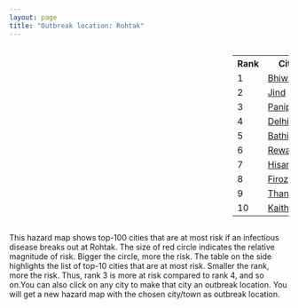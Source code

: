 ```yaml
---
layout: page
title: "Outbreak location: Rohtak"
---
```

<div style="width: 100%; overflow: auto;">
<div style="width: 75%; float: left;">
<div id="mapid">
<script src="https://buda-magenta.github.io/hazard_map/load_map.js"></script>

<script>
var marker_outbreak = L.marker([28.901090, 76.580194],{"autoPan": true}).addTo(map); marker_outbreak.bindTooltip("Rohtak").openTooltip();

var circle_1 = L.circle([28.793170, 76.139128], {"pane": "markerPane", "color": "red", "fill": true, "fillOpacity": 0.2, "fillRule": "evenodd", "lineCap": "round", "lineJoin": "round", "opacity": 1.0, "radius": 100042, "stroke": true, "weight": 3}).addTo(map);
circle_1.bindTooltip("Bhiwani<br>rank: 1<br>hazard index: 0.100042")
circle_1.bindPopup('<a href="https://buda-magenta.github.io/hazard_map/Bhiwani">Bhiwani</a>')

var circle_2 = L.circle([29.301826, 76.338471], {"pane": "markerPane", "color": "red", "fill": true, "fillOpacity": 0.2, "fillRule": "evenodd", "lineCap": "round", "lineJoin": "round", "opacity": 1.0, "radius": 99660, "stroke": true, "weight": 3}).addTo(map);
circle_2.bindTooltip("Jind<br>rank: 2<br>hazard index: 0.099660")
circle_2.bindPopup('<a href="https://buda-magenta.github.io/hazard_map/Jind">Jind</a>')

var circle_3 = L.circle([29.391275, 76.977168], {"pane": "markerPane", "color": "red", "fill": true, "fillOpacity": 0.2, "fillRule": "evenodd", "lineCap": "round", "lineJoin": "round", "opacity": 1.0, "radius": 45364, "stroke": true, "weight": 3}).addTo(map);
circle_3.bindTooltip("Panipat<br>rank: 3<br>hazard index: 0.045365")
circle_3.bindPopup('<a href="https://buda-magenta.github.io/hazard_map/Panipat">Panipat</a>')

var circle_4 = L.circle([28.651718, 77.221939], {"pane": "markerPane", "color": "red", "fill": true, "fillOpacity": 0.2, "fillRule": "evenodd", "lineCap": "round", "lineJoin": "round", "opacity": 1.0, "radius": 41460, "stroke": true, "weight": 3}).addTo(map);
circle_4.bindTooltip("Delhi<br>rank: 4<br>hazard index: 0.041461")
circle_4.bindPopup('<a href="https://buda-magenta.github.io/hazard_map/Delhi">Delhi</a>')

var circle_5 = L.circle([30.179115, 75.047102], {"pane": "markerPane", "color": "red", "fill": true, "fillOpacity": 0.2, "fillRule": "evenodd", "lineCap": "round", "lineJoin": "round", "opacity": 1.0, "radius": 18482, "stroke": true, "weight": 3}).addTo(map);
circle_5.bindTooltip("Bathinda<br>rank: 5<br>hazard index: 0.018483")
circle_5.bindPopup('<a href="https://buda-magenta.github.io/hazard_map/Bathinda">Bathinda</a>')

var circle_6 = L.circle([28.195647, 76.616518], {"pane": "markerPane", "color": "red", "fill": true, "fillOpacity": 0.2, "fillRule": "evenodd", "lineCap": "round", "lineJoin": "round", "opacity": 1.0, "radius": 13122, "stroke": true, "weight": 3}).addTo(map);
circle_6.bindTooltip("Rewari<br>rank: 6<br>hazard index: 0.013122")
circle_6.bindPopup('<a href="https://buda-magenta.github.io/hazard_map/Rewari">Rewari</a>')

var circle_7 = L.circle([29.168807, 75.746110], {"pane": "markerPane", "color": "red", "fill": true, "fillOpacity": 0.2, "fillRule": "evenodd", "lineCap": "round", "lineJoin": "round", "opacity": 1.0, "radius": 6028, "stroke": true, "weight": 3}).addTo(map);
circle_7.bindTooltip("Hisar<br>rank: 7<br>hazard index: 0.006028")
circle_7.bindPopup('<a href="https://buda-magenta.github.io/hazard_map/Hisar">Hisar</a>')

var circle_8 = L.circle([30.885100, 74.660141], {"pane": "markerPane", "color": "red", "fill": true, "fillOpacity": 0.2, "fillRule": "evenodd", "lineCap": "round", "lineJoin": "round", "opacity": 1.0, "radius": 3961, "stroke": true, "weight": 3}).addTo(map);
circle_8.bindTooltip("Firozpur<br>rank: 8<br>hazard index: 0.003961")
circle_8.bindPopup('<a href="https://buda-magenta.github.io/hazard_map/Firozpur">Firozpur</a>')

var circle_9 = L.circle([29.993040, 76.829223], {"pane": "markerPane", "color": "red", "fill": true, "fillOpacity": 0.2, "fillRule": "evenodd", "lineCap": "round", "lineJoin": "round", "opacity": 1.0, "radius": 3617, "stroke": true, "weight": 3}).addTo(map);
circle_9.bindTooltip("Thanesar<br>rank: 9<br>hazard index: 0.003617")
circle_9.bindPopup('<a href="https://buda-magenta.github.io/hazard_map/Thanesar">Thanesar</a>')

var circle_10 = L.circle([29.822821, 76.378310], {"pane": "markerPane", "color": "red", "fill": true, "fillOpacity": 0.2, "fillRule": "evenodd", "lineCap": "round", "lineJoin": "round", "opacity": 1.0, "radius": 3396, "stroke": true, "weight": 3}).addTo(map);
circle_10.bindTooltip("Kaithal<br>rank: 10<br>hazard index: 0.003397")
circle_10.bindPopup('<a href="https://buda-magenta.github.io/hazard_map/Kaithal">Kaithal</a>')

var circle_11 = L.circle([29.583333, 75.083333], {"pane": "markerPane", "color": "red", "fill": true, "fillOpacity": 0.2, "fillRule": "evenodd", "lineCap": "round", "lineJoin": "round", "opacity": 1.0, "radius": 3241, "stroke": true, "weight": 3}).addTo(map);
circle_11.bindTooltip("Sirsa<br>rank: 11<br>hazard index: 0.003241")
circle_11.bindPopup('<a href="https://buda-magenta.github.io/hazard_map/Sirsa">Sirsa</a>')

var circle_12 = L.circle([28.402979, 77.310384], {"pane": "markerPane", "color": "red", "fill": true, "fillOpacity": 0.2, "fillRule": "evenodd", "lineCap": "round", "lineJoin": "round", "opacity": 1.0, "radius": 2651, "stroke": true, "weight": 3}).addTo(map);
circle_12.bindTooltip("Faridabad<br>rank: 12<br>hazard index: 0.002651")
circle_12.bindPopup('<a href="https://buda-magenta.github.io/hazard_map/Faridabad">Faridabad</a>')

var circle_13 = L.circle([29.000653, 77.768229], {"pane": "markerPane", "color": "red", "fill": true, "fillOpacity": 0.2, "fillRule": "evenodd", "lineCap": "round", "lineJoin": "round", "opacity": 1.0, "radius": 2447, "stroke": true, "weight": 3}).addTo(map);
circle_13.bindTooltip("Meerut<br>rank: 13<br>hazard index: 0.002448")
circle_13.bindPopup('<a href="https://buda-magenta.github.io/hazard_map/Meerut">Meerut</a>')

var circle_14 = L.circle([30.145054, 74.195660], {"pane": "markerPane", "color": "red", "fill": true, "fillOpacity": 0.2, "fillRule": "evenodd", "lineCap": "round", "lineJoin": "round", "opacity": 1.0, "radius": 2365, "stroke": true, "weight": 3}).addTo(map);
circle_14.bindTooltip("Abohar<br>rank: 14<br>hazard index: 0.002366")
circle_14.bindPopup('<a href="https://buda-magenta.github.io/hazard_map/Abohar">Abohar</a>')

var circle_15 = L.circle([28.428262, 77.002700], {"pane": "markerPane", "color": "red", "fill": true, "fillOpacity": 0.2, "fillRule": "evenodd", "lineCap": "round", "lineJoin": "round", "opacity": 1.0, "radius": 2087, "stroke": true, "weight": 3}).addTo(map);
circle_15.bindTooltip("Gurgaon<br>rank: 15<br>hazard index: 0.002087")
circle_15.bindPopup('<a href="https://buda-magenta.github.io/hazard_map/Gurgaon">Gurgaon</a>')

var circle_16 = L.circle([30.733442, 76.779714], {"pane": "markerPane", "color": "red", "fill": true, "fillOpacity": 0.2, "fillRule": "evenodd", "lineCap": "round", "lineJoin": "round", "opacity": 1.0, "radius": 1989, "stroke": true, "weight": 3}).addTo(map);
circle_16.bindTooltip("Chandigarh<br>rank: 16<br>hazard index: 0.001990")
circle_16.bindPopup('<a href="https://buda-magenta.github.io/hazard_map/Chandigarh">Chandigarh</a>')

var circle_17 = L.circle([29.988077, 77.508130], {"pane": "markerPane", "color": "red", "fill": true, "fillOpacity": 0.2, "fillRule": "evenodd", "lineCap": "round", "lineJoin": "round", "opacity": 1.0, "radius": 1710, "stroke": true, "weight": 3}).addTo(map);
circle_17.bindTooltip("Saharanpur<br>rank: 17<br>hazard index: 0.001711")
circle_17.bindPopup('<a href="https://buda-magenta.github.io/hazard_map/Saharanpur">Saharanpur</a>')

var circle_18 = L.circle([27.876990, 78.137290], {"pane": "markerPane", "color": "red", "fill": true, "fillOpacity": 0.2, "fillRule": "evenodd", "lineCap": "round", "lineJoin": "round", "opacity": 1.0, "radius": 1656, "stroke": true, "weight": 3}).addTo(map);
circle_18.bindTooltip("Aligarh<br>rank: 18<br>hazard index: 0.001656")
circle_18.bindPopup('<a href="https://buda-magenta.github.io/hazard_map/Aligarh">Aligarh</a>')

var circle_19 = L.circle([28.015929, 73.317137], {"pane": "markerPane", "color": "red", "fill": true, "fillOpacity": 0.2, "fillRule": "evenodd", "lineCap": "round", "lineJoin": "round", "opacity": 1.0, "radius": 1515, "stroke": true, "weight": 3}).addTo(map);
circle_19.bindTooltip("Bikaner<br>rank: 19<br>hazard index: 0.001515")
circle_19.bindPopup('<a href="https://buda-magenta.github.io/hazard_map/Bikaner">Bikaner</a>')

var circle_20 = L.circle([30.909016, 75.851601], {"pane": "markerPane", "color": "red", "fill": true, "fillOpacity": 0.2, "fillRule": "evenodd", "lineCap": "round", "lineJoin": "round", "opacity": 1.0, "radius": 1476, "stroke": true, "weight": 3}).addTo(map);
circle_20.bindTooltip("Ludhiana<br>rank: 20<br>hazard index: 0.001476")
circle_20.bindPopup('<a href="https://buda-magenta.github.io/hazard_map/Ludhiana">Ludhiana</a>')

var circle_21 = L.circle([29.367200, 74.298364], {"pane": "markerPane", "color": "red", "fill": true, "fillOpacity": 0.2, "fillRule": "evenodd", "lineCap": "round", "lineJoin": "round", "opacity": 1.0, "radius": 1315, "stroke": true, "weight": 3}).addTo(map);
circle_21.bindTooltip("Hanumangarh<br>rank: 21<br>hazard index: 0.001316")
circle_21.bindPopup('<a href="https://buda-magenta.github.io/hazard_map/Hanumangarh">Hanumangarh</a>')

var circle_22 = L.circle([26.915458, 75.818982], {"pane": "markerPane", "color": "red", "fill": true, "fillOpacity": 0.2, "fillRule": "evenodd", "lineCap": "round", "lineJoin": "round", "opacity": 1.0, "radius": 1264, "stroke": true, "weight": 3}).addTo(map);
circle_22.bindTooltip("Jaipur<br>rank: 22<br>hazard index: 0.001264")
circle_22.bindPopup('<a href="https://buda-magenta.github.io/hazard_map/Jaipur">Jaipur</a>')

var circle_23 = L.circle([28.570784, 77.327107], {"pane": "markerPane", "color": "red", "fill": true, "fillOpacity": 0.2, "fillRule": "evenodd", "lineCap": "round", "lineJoin": "round", "opacity": 1.0, "radius": 1201, "stroke": true, "weight": 3}).addTo(map);
circle_23.bindTooltip("Noida<br>rank: 23<br>hazard index: 0.001201")
circle_23.bindPopup('<a href="https://buda-magenta.github.io/hazard_map/Noida">Noida</a>')

var circle_24 = L.circle([30.283140, 74.522997], {"pane": "markerPane", "color": "red", "fill": true, "fillOpacity": 0.2, "fillRule": "evenodd", "lineCap": "round", "lineJoin": "round", "opacity": 1.0, "radius": 1129, "stroke": true, "weight": 3}).addTo(map);
circle_24.bindTooltip("Muktsar<br>rank: 24<br>hazard index: 0.001130")
circle_24.bindPopup('<a href="https://buda-magenta.github.io/hazard_map/Muktsar">Muktsar</a>')

var circle_25 = L.circle([28.733400, 77.298600], {"pane": "markerPane", "color": "red", "fill": true, "fillOpacity": 0.2, "fillRule": "evenodd", "lineCap": "round", "lineJoin": "round", "opacity": 1.0, "radius": 957, "stroke": true, "weight": 3}).addTo(map);
circle_25.bindTooltip("Loni<br>rank: 25<br>hazard index: 0.000958")
circle_25.bindPopup('<a href="https://buda-magenta.github.io/hazard_map/Loni">Loni</a>')

var circle_26 = L.circle([30.370469, 75.504017], {"pane": "markerPane", "color": "red", "fill": true, "fillOpacity": 0.2, "fillRule": "evenodd", "lineCap": "round", "lineJoin": "round", "opacity": 1.0, "radius": 912, "stroke": true, "weight": 3}).addTo(map);
circle_26.bindTooltip("Barnala<br>rank: 26<br>hazard index: 0.000913")
circle_26.bindPopup('<a href="https://buda-magenta.github.io/hazard_map/Barnala">Barnala</a>')

var circle_27 = L.circle([27.633333, 77.583333], {"pane": "markerPane", "color": "red", "fill": true, "fillOpacity": 0.2, "fillRule": "evenodd", "lineCap": "round", "lineJoin": "round", "opacity": 1.0, "radius": 862, "stroke": true, "weight": 3}).addTo(map);
circle_27.bindTooltip("Mathura<br>rank: 27<br>hazard index: 0.000863")
circle_27.bindPopup('<a href="https://buda-magenta.github.io/hazard_map/Mathura">Mathura</a>')

var circle_28 = L.circle([29.680327, 76.989625], {"pane": "markerPane", "color": "red", "fill": true, "fillOpacity": 0.2, "fillRule": "evenodd", "lineCap": "round", "lineJoin": "round", "opacity": 1.0, "radius": 811, "stroke": true, "weight": 3}).addTo(map);
circle_28.bindTooltip("Karnal<br>rank: 28<br>hazard index: 0.000812")
circle_28.bindPopup('<a href="https://buda-magenta.github.io/hazard_map/Karnal">Karnal</a>')

var circle_29 = L.circle([27.639077, 76.614452], {"pane": "markerPane", "color": "red", "fill": true, "fillOpacity": 0.2, "fillRule": "evenodd", "lineCap": "round", "lineJoin": "round", "opacity": 1.0, "radius": 793, "stroke": true, "weight": 3}).addTo(map);
circle_29.bindTooltip("Alwar<br>rank: 29<br>hazard index: 0.000793")
circle_29.bindPopup('<a href="https://buda-magenta.github.io/hazard_map/Alwar">Alwar</a>')

var circle_30 = L.circle([26.460914, 80.321759], {"pane": "markerPane", "color": "red", "fill": true, "fillOpacity": 0.2, "fillRule": "evenodd", "lineCap": "round", "lineJoin": "round", "opacity": 1.0, "radius": 789, "stroke": true, "weight": 3}).addTo(map);
circle_30.bindTooltip("Kanpur<br>rank: 30<br>hazard index: 0.000790")
circle_30.bindPopup('<a href="https://buda-magenta.github.io/hazard_map/Kanpur">Kanpur</a>')

var circle_31 = L.circle([31.292011, 75.568058], {"pane": "markerPane", "color": "red", "fill": true, "fillOpacity": 0.2, "fillRule": "evenodd", "lineCap": "round", "lineJoin": "round", "opacity": 1.0, "radius": 788, "stroke": true, "weight": 3}).addTo(map);
circle_31.bindTooltip("Jalandhar<br>rank: 31<br>hazard index: 0.000789")
circle_31.bindPopup('<a href="https://buda-magenta.github.io/hazard_map/Jalandhar">Jalandhar</a>')

var circle_32 = L.circle([30.209087, 76.339872], {"pane": "markerPane", "color": "red", "fill": true, "fillOpacity": 0.2, "fillRule": "evenodd", "lineCap": "round", "lineJoin": "round", "opacity": 1.0, "radius": 757, "stroke": true, "weight": 3}).addTo(map);
circle_32.bindTooltip("Patiala<br>rank: 32<br>hazard index: 0.000758")
circle_32.bindPopup('<a href="https://buda-magenta.github.io/hazard_map/Patiala">Patiala</a>')

var circle_33 = L.circle([29.448006, 77.740685], {"pane": "markerPane", "color": "red", "fill": true, "fillOpacity": 0.2, "fillRule": "evenodd", "lineCap": "round", "lineJoin": "round", "opacity": 1.0, "radius": 733, "stroke": true, "weight": 3}).addTo(map);
circle_33.bindTooltip("Muzaffarnagar<br>rank: 33<br>hazard index: 0.000734")
circle_33.bindPopup('<a href="https://buda-magenta.github.io/hazard_map/Muzaffarnagar">Muzaffarnagar</a>')

var circle_34 = L.circle([30.533129, 75.880760], {"pane": "markerPane", "color": "red", "fill": true, "fillOpacity": 0.2, "fillRule": "evenodd", "lineCap": "round", "lineJoin": "round", "opacity": 1.0, "radius": 714, "stroke": true, "weight": 3}).addTo(map);
circle_34.bindTooltip("Malerkotla<br>rank: 34<br>hazard index: 0.000714")
circle_34.bindPopup('<a href="https://buda-magenta.github.io/hazard_map/Malerkotla">Malerkotla</a>')

var circle_35 = L.circle([19.075990, 72.877393], {"pane": "markerPane", "color": "red", "fill": true, "fillOpacity": 0.2, "fillRule": "evenodd", "lineCap": "round", "lineJoin": "round", "opacity": 1.0, "radius": 711, "stroke": true, "weight": 3}).addTo(map);
circle_35.bindTooltip("Mumbai<br>rank: 35<br>hazard index: 0.000712")
circle_35.bindPopup('<a href="https://buda-magenta.github.io/hazard_map/Mumbai">Mumbai</a>')

var circle_36 = L.circle([28.660965, 76.834676], {"pane": "markerPane", "color": "red", "fill": true, "fillOpacity": 0.2, "fillRule": "evenodd", "lineCap": "round", "lineJoin": "round", "opacity": 1.0, "radius": 568, "stroke": true, "weight": 3}).addTo(map);
circle_36.bindTooltip("Bahadurgarh<br>rank: 36<br>hazard index: 0.000569")
circle_36.bindPopup('<a href="https://buda-magenta.github.io/hazard_map/Bahadurgarh">Bahadurgarh</a>')

var circle_37 = L.circle([29.938447, 78.145298], {"pane": "markerPane", "color": "red", "fill": true, "fillOpacity": 0.2, "fillRule": "evenodd", "lineCap": "round", "lineJoin": "round", "opacity": 1.0, "radius": 543, "stroke": true, "weight": 3}).addTo(map);
circle_37.bindTooltip("Haridwar<br>rank: 37<br>hazard index: 0.000543")
circle_37.bindPopup('<a href="https://buda-magenta.github.io/hazard_map/Haridwar">Haridwar</a>')

var circle_38 = L.circle([26.838100, 80.934600], {"pane": "markerPane", "color": "red", "fill": true, "fillOpacity": 0.2, "fillRule": "evenodd", "lineCap": "round", "lineJoin": "round", "opacity": 1.0, "radius": 542, "stroke": true, "weight": 3}).addTo(map);
circle_38.bindTooltip("Lucknow<br>rank: 38<br>hazard index: 0.000543")
circle_38.bindPopup('<a href="https://buda-magenta.github.io/hazard_map/Lucknow">Lucknow</a>')

var circle_39 = L.circle([30.384367, 76.770421], {"pane": "markerPane", "color": "red", "fill": true, "fillOpacity": 0.2, "fillRule": "evenodd", "lineCap": "round", "lineJoin": "round", "opacity": 1.0, "radius": 475, "stroke": true, "weight": 3}).addTo(map);
circle_39.bindTooltip("Ambala<br>rank: 39<br>hazard index: 0.000476")
circle_39.bindPopup('<a href="https://buda-magenta.github.io/hazard_map/Ambala">Ambala</a>')

var circle_40 = L.circle([29.003314, 77.016732], {"pane": "markerPane", "color": "red", "fill": true, "fillOpacity": 0.2, "fillRule": "evenodd", "lineCap": "round", "lineJoin": "round", "opacity": 1.0, "radius": 461, "stroke": true, "weight": 3}).addTo(map);
circle_40.bindTooltip("Sonipat<br>rank: 40<br>hazard index: 0.000462")
circle_40.bindPopup('<a href="https://buda-magenta.github.io/hazard_map/Sonipat">Sonipat</a>')

var circle_41 = L.circle([25.531031, 78.652689], {"pane": "markerPane", "color": "red", "fill": true, "fillOpacity": 0.2, "fillRule": "evenodd", "lineCap": "round", "lineJoin": "round", "opacity": 1.0, "radius": 442, "stroke": true, "weight": 3}).addTo(map);
circle_41.bindTooltip("Jhansi<br>rank: 41<br>hazard index: 0.000443")
circle_41.bindPopup('<a href="https://buda-magenta.github.io/hazard_map/Jhansi">Jhansi</a>')

var circle_42 = L.circle([27.265212, 77.369126], {"pane": "markerPane", "color": "red", "fill": true, "fillOpacity": 0.2, "fillRule": "evenodd", "lineCap": "round", "lineJoin": "round", "opacity": 1.0, "radius": 408, "stroke": true, "weight": 3}).addTo(map);
circle_42.bindTooltip("Bharatpur<br>rank: 42<br>hazard index: 0.000409")
circle_42.bindPopup('<a href="https://buda-magenta.github.io/hazard_map/Bharatpur">Bharatpur</a>')

var circle_43 = L.circle([28.740613, 77.835426], {"pane": "markerPane", "color": "red", "fill": true, "fillOpacity": 0.2, "fillRule": "evenodd", "lineCap": "round", "lineJoin": "round", "opacity": 1.0, "radius": 404, "stroke": true, "weight": 3}).addTo(map);
circle_43.bindTooltip("Hapur<br>rank: 43<br>hazard index: 0.000405")
circle_43.bindPopup('<a href="https://buda-magenta.github.io/hazard_map/Hapur">Hapur</a>')

var circle_44 = L.circle([30.129326, 77.245483], {"pane": "markerPane", "color": "red", "fill": true, "fillOpacity": 0.2, "fillRule": "evenodd", "lineCap": "round", "lineJoin": "round", "opacity": 1.0, "radius": 379, "stroke": true, "weight": 3}).addTo(map);
circle_44.bindTooltip("Jagadhri<br>rank: 44<br>hazard index: 0.000380")
circle_44.bindPopup('<a href="https://buda-magenta.github.io/hazard_map/Jagadhri">Jagadhri</a>')

var circle_45 = L.circle([12.979120, 77.591300], {"pane": "markerPane", "color": "red", "fill": true, "fillOpacity": 0.2, "fillRule": "evenodd", "lineCap": "round", "lineJoin": "round", "opacity": 1.0, "radius": 374, "stroke": true, "weight": 3}).addTo(map);
circle_45.bindTooltip("Bangalore<br>rank: 45<br>hazard index: 0.000375")
circle_45.bindPopup('<a href="https://buda-magenta.github.io/hazard_map/Bangalore">Bangalore</a>')

var circle_46 = L.circle([28.863842, 78.805778], {"pane": "markerPane", "color": "red", "fill": true, "fillOpacity": 0.2, "fillRule": "evenodd", "lineCap": "round", "lineJoin": "round", "opacity": 1.0, "radius": 373, "stroke": true, "weight": 3}).addTo(map);
circle_46.bindTooltip("Moradabad<br>rank: 46<br>hazard index: 0.000374")
circle_46.bindPopup('<a href="https://buda-magenta.github.io/hazard_map/Moradabad">Moradabad</a>')

var circle_47 = L.circle([28.388861, 77.974798], {"pane": "markerPane", "color": "red", "fill": true, "fillOpacity": 0.2, "fillRule": "evenodd", "lineCap": "round", "lineJoin": "round", "opacity": 1.0, "radius": 342, "stroke": true, "weight": 3}).addTo(map);
circle_47.bindTooltip("Bulandshahr<br>rank: 47<br>hazard index: 0.000343")
circle_47.bindPopup('<a href="https://buda-magenta.github.io/hazard_map/Bulandshahr">Bulandshahr</a>')

var circle_48 = L.circle([28.618753, 78.550874], {"pane": "markerPane", "color": "red", "fill": true, "fillOpacity": 0.2, "fillRule": "evenodd", "lineCap": "round", "lineJoin": "round", "opacity": 1.0, "radius": 332, "stroke": true, "weight": 3}).addTo(map);
circle_48.bindTooltip("Sambhal<br>rank: 48<br>hazard index: 0.000333")
circle_48.bindPopup('<a href="https://buda-magenta.github.io/hazard_map/Sambhal">Sambhal</a>')

var circle_49 = L.circle([27.662826, 75.027926], {"pane": "markerPane", "color": "red", "fill": true, "fillOpacity": 0.2, "fillRule": "evenodd", "lineCap": "round", "lineJoin": "round", "opacity": 1.0, "radius": 332, "stroke": true, "weight": 3}).addTo(map);
circle_49.bindTooltip("Sikar<br>rank: 49<br>hazard index: 0.000333")
circle_49.bindPopup('<a href="https://buda-magenta.github.io/hazard_map/Sikar">Sikar</a>')

var circle_50 = L.circle([22.541418, 88.357691], {"pane": "markerPane", "color": "red", "fill": true, "fillOpacity": 0.2, "fillRule": "evenodd", "lineCap": "round", "lineJoin": "round", "opacity": 1.0, "radius": 316, "stroke": true, "weight": 3}).addTo(map);
circle_50.bindTooltip("Kolkata<br>rank: 50<br>hazard index: 0.000316")
circle_50.bindPopup('<a href="https://buda-magenta.github.io/hazard_map/Kolkata">Kolkata</a>')

var circle_51 = L.circle([28.753900, 77.399900], {"pane": "markerPane", "color": "red", "fill": true, "fillOpacity": 0.2, "fillRule": "evenodd", "lineCap": "round", "lineJoin": "round", "opacity": 1.0, "radius": 300, "stroke": true, "weight": 3}).addTo(map);
circle_51.bindTooltip("Khora<br>rank: 51<br>hazard index: 0.000301")
circle_51.bindPopup('<a href="https://buda-magenta.github.io/hazard_map/Khora">Khora</a>')

var circle_52 = L.circle([28.923397, 78.488317], {"pane": "markerPane", "color": "red", "fill": true, "fillOpacity": 0.2, "fillRule": "evenodd", "lineCap": "round", "lineJoin": "round", "opacity": 1.0, "radius": 298, "stroke": true, "weight": 3}).addTo(map);
circle_52.bindTooltip("Amroha<br>rank: 52<br>hazard index: 0.000299")
circle_52.bindPopup('<a href="https://buda-magenta.github.io/hazard_map/Amroha">Amroha</a>')

var circle_53 = L.circle([29.869350, 77.890212], {"pane": "markerPane", "color": "red", "fill": true, "fillOpacity": 0.2, "fillRule": "evenodd", "lineCap": "round", "lineJoin": "round", "opacity": 1.0, "radius": 283, "stroke": true, "weight": 3}).addTo(map);
circle_53.bindTooltip("Roorkee<br>rank: 53<br>hazard index: 0.000283")
circle_53.bindPopup('<a href="https://buda-magenta.github.io/hazard_map/Roorkee">Roorkee</a>')

var circle_54 = L.circle([25.609324, 85.123525], {"pane": "markerPane", "color": "red", "fill": true, "fillOpacity": 0.2, "fillRule": "evenodd", "lineCap": "round", "lineJoin": "round", "opacity": 1.0, "radius": 269, "stroke": true, "weight": 3}).addTo(map);
circle_54.bindTooltip("Patna<br>rank: 54<br>hazard index: 0.000269")
circle_54.bindPopup('<a href="https://buda-magenta.github.io/hazard_map/Patna">Patna</a>')

var circle_55 = L.circle([23.021624, 72.579707], {"pane": "markerPane", "color": "red", "fill": true, "fillOpacity": 0.2, "fillRule": "evenodd", "lineCap": "round", "lineJoin": "round", "opacity": 1.0, "radius": 269, "stroke": true, "weight": 3}).addTo(map);
circle_55.bindTooltip("Ahmedabad<br>rank: 55<br>hazard index: 0.000269")
circle_55.bindPopup('<a href="https://buda-magenta.github.io/hazard_map/Ahmedabad">Ahmedabad</a>')

var circle_56 = L.circle([27.175255, 78.009816], {"pane": "markerPane", "color": "red", "fill": true, "fillOpacity": 0.2, "fillRule": "evenodd", "lineCap": "round", "lineJoin": "round", "opacity": 1.0, "radius": 262, "stroke": true, "weight": 3}).addTo(map);
circle_56.bindTooltip("Agra<br>rank: 56<br>hazard index: 0.000262")
circle_56.bindPopup('<a href="https://buda-magenta.github.io/hazard_map/Agra">Agra</a>')

var circle_57 = L.circle([17.388786, 78.461065], {"pane": "markerPane", "color": "red", "fill": true, "fillOpacity": 0.2, "fillRule": "evenodd", "lineCap": "round", "lineJoin": "round", "opacity": 1.0, "radius": 262, "stroke": true, "weight": 3}).addTo(map);
circle_57.bindTooltip("Hyderabad<br>rank: 57<br>hazard index: 0.000262")
circle_57.bindPopup('<a href="https://buda-magenta.github.io/hazard_map/Hyderabad">Hyderabad</a>')

var circle_58 = L.circle([28.079690, 75.541768], {"pane": "markerPane", "color": "red", "fill": true, "fillOpacity": 0.2, "fillRule": "evenodd", "lineCap": "round", "lineJoin": "round", "opacity": 1.0, "radius": 245, "stroke": true, "weight": 3}).addTo(map);
circle_58.bindTooltip("Jhunjhunun<br>rank: 58<br>hazard index: 0.000246")
circle_58.bindPopup('<a href="https://buda-magenta.github.io/hazard_map/Jhunjhunun">Jhunjhunun</a>')

var circle_59 = L.circle([23.749721, 91.876635], {"pane": "markerPane", "color": "red", "fill": true, "fillOpacity": 0.2, "fillRule": "evenodd", "lineCap": "round", "lineJoin": "round", "opacity": 1.0, "radius": 245, "stroke": true, "weight": 3}).addTo(map);
circle_59.bindTooltip("Ganganagar<br>rank: 59<br>hazard index: 0.000246")
circle_59.bindPopup('<a href="https://buda-magenta.github.io/hazard_map/Ganganagar">Ganganagar</a>')

var circle_60 = L.circle([30.883006, 75.869732], {"pane": "markerPane", "color": "red", "fill": true, "fillOpacity": 0.2, "fillRule": "evenodd", "lineCap": "round", "lineJoin": "round", "opacity": 1.0, "radius": 242, "stroke": true, "weight": 3}).addTo(map);
circle_60.bindTooltip("S.A.S. Nagar<br>rank: 60<br>hazard index: 0.000242")
circle_60.bindPopup('<a href="https://buda-magenta.github.io/hazard_map/S.A.S._Nagar">S.A.S. Nagar</a>')

var circle_61 = L.circle([30.211200, 77.286390], {"pane": "markerPane", "color": "red", "fill": true, "fillOpacity": 0.2, "fillRule": "evenodd", "lineCap": "round", "lineJoin": "round", "opacity": 1.0, "radius": 238, "stroke": true, "weight": 3}).addTo(map);
circle_61.bindTooltip("Yamunanagar<br>rank: 61<br>hazard index: 0.000238")
circle_61.bindPopup('<a href="https://buda-magenta.github.io/hazard_map/Yamunanagar">Yamunanagar</a>')

var circle_62 = L.circle([26.296772, 73.035143], {"pane": "markerPane", "color": "red", "fill": true, "fillOpacity": 0.2, "fillRule": "evenodd", "lineCap": "round", "lineJoin": "round", "opacity": 1.0, "radius": 229, "stroke": true, "weight": 3}).addTo(map);
circle_62.bindTooltip("Jodhpur<br>rank: 62<br>hazard index: 0.000229")
circle_62.bindPopup('<a href="https://buda-magenta.github.io/hazard_map/Jodhpur">Jodhpur</a>')

var circle_63 = L.circle([13.083694, 80.270186], {"pane": "markerPane", "color": "red", "fill": true, "fillOpacity": 0.2, "fillRule": "evenodd", "lineCap": "round", "lineJoin": "round", "opacity": 1.0, "radius": 228, "stroke": true, "weight": 3}).addTo(map);
circle_63.bindTooltip("Chennai<br>rank: 63<br>hazard index: 0.000228")
circle_63.bindPopup('<a href="https://buda-magenta.github.io/hazard_map/Chennai">Chennai</a>')

var circle_64 = L.circle([28.651718, 77.221939], {"pane": "markerPane", "color": "red", "fill": true, "fillOpacity": 0.2, "fillRule": "evenodd", "lineCap": "round", "lineJoin": "round", "opacity": 1.0, "radius": 223, "stroke": true, "weight": 3}).addTo(map);
circle_64.bindTooltip("Dehri<br>rank: 64<br>hazard index: 0.000223")
circle_64.bindPopup('<a href="https://buda-magenta.github.io/hazard_map/Dehri">Dehri</a>')

var circle_65 = L.circle([18.521428, 73.854454], {"pane": "markerPane", "color": "red", "fill": true, "fillOpacity": 0.2, "fillRule": "evenodd", "lineCap": "round", "lineJoin": "round", "opacity": 1.0, "radius": 222, "stroke": true, "weight": 3}).addTo(map);
circle_65.bindTooltip("Pune<br>rank: 65<br>hazard index: 0.000223")
circle_65.bindPopup('<a href="https://buda-magenta.github.io/hazard_map/Pune">Pune</a>')

var circle_66 = L.circle([28.176959, 77.373112], {"pane": "markerPane", "color": "red", "fill": true, "fillOpacity": 0.2, "fillRule": "evenodd", "lineCap": "round", "lineJoin": "round", "opacity": 1.0, "radius": 220, "stroke": true, "weight": 3}).addTo(map);
circle_66.bindTooltip("Palwal<br>rank: 66<br>hazard index: 0.000220")
circle_66.bindPopup('<a href="https://buda-magenta.github.io/hazard_map/Palwal">Palwal</a>')

var circle_67 = L.circle([31.634308, 74.873679], {"pane": "markerPane", "color": "red", "fill": true, "fillOpacity": 0.2, "fillRule": "evenodd", "lineCap": "round", "lineJoin": "round", "opacity": 1.0, "radius": 208, "stroke": true, "weight": 3}).addTo(map);
circle_67.bindTooltip("Amritsar<br>rank: 67<br>hazard index: 0.000208")
circle_67.bindPopup('<a href="https://buda-magenta.github.io/hazard_map/Amritsar">Amritsar</a>')

var circle_68 = L.circle([28.826162, 77.541656], {"pane": "markerPane", "color": "red", "fill": true, "fillOpacity": 0.2, "fillRule": "evenodd", "lineCap": "round", "lineJoin": "round", "opacity": 1.0, "radius": 204, "stroke": true, "weight": 3}).addTo(map);
circle_68.bindTooltip("Modinagar<br>rank: 68<br>hazard index: 0.000205")
circle_68.bindPopup('<a href="https://buda-magenta.github.io/hazard_map/Modinagar">Modinagar</a>')

var circle_69 = L.circle([32.718561, 74.858092], {"pane": "markerPane", "color": "red", "fill": true, "fillOpacity": 0.2, "fillRule": "evenodd", "lineCap": "round", "lineJoin": "round", "opacity": 1.0, "radius": 203, "stroke": true, "weight": 3}).addTo(map);
circle_69.bindTooltip("Jammu<br>rank: 69<br>hazard index: 0.000203")
circle_69.bindPopup('<a href="https://buda-magenta.github.io/hazard_map/Jammu">Jammu</a>')

var circle_70 = L.circle([25.438130, 81.833800], {"pane": "markerPane", "color": "red", "fill": true, "fillOpacity": 0.2, "fillRule": "evenodd", "lineCap": "round", "lineJoin": "round", "opacity": 1.0, "radius": 191, "stroke": true, "weight": 3}).addTo(map);
circle_70.bindTooltip("Allahabad<br>rank: 70<br>hazard index: 0.000191")
circle_70.bindPopup('<a href="https://buda-magenta.github.io/hazard_map/Allahabad">Allahabad</a>')

var circle_71 = L.circle([29.500882, 77.348383], {"pane": "markerPane", "color": "red", "fill": true, "fillOpacity": 0.2, "fillRule": "evenodd", "lineCap": "round", "lineJoin": "round", "opacity": 1.0, "radius": 186, "stroke": true, "weight": 3}).addTo(map);
circle_71.bindTooltip("Shamli<br>rank: 71<br>hazard index: 0.000187")
circle_71.bindPopup('<a href="https://buda-magenta.github.io/hazard_map/Shamli">Shamli</a>')

var circle_72 = L.circle([28.205907, 77.875714], {"pane": "markerPane", "color": "red", "fill": true, "fillOpacity": 0.2, "fillRule": "evenodd", "lineCap": "round", "lineJoin": "round", "opacity": 1.0, "radius": 182, "stroke": true, "weight": 3}).addTo(map);
circle_72.bindTooltip("Khurja<br>rank: 72<br>hazard index: 0.000182")
circle_72.bindPopup('<a href="https://buda-magenta.github.io/hazard_map/Khurja">Khurja</a>')

var circle_73 = L.circle([29.154148, 77.305954], {"pane": "markerPane", "color": "red", "fill": true, "fillOpacity": 0.2, "fillRule": "evenodd", "lineCap": "round", "lineJoin": "round", "opacity": 1.0, "radius": 174, "stroke": true, "weight": 3}).addTo(map);
circle_73.bindTooltip("Baraut<br>rank: 73<br>hazard index: 0.000175")
circle_73.bindPopup('<a href="https://buda-magenta.github.io/hazard_map/Baraut">Baraut</a>')

var circle_74 = L.circle([25.335649, 83.007629], {"pane": "markerPane", "color": "red", "fill": true, "fillOpacity": 0.2, "fillRule": "evenodd", "lineCap": "round", "lineJoin": "round", "opacity": 1.0, "radius": 138, "stroke": true, "weight": 3}).addTo(map);
circle_74.bindTooltip("Varanasi<br>rank: 74<br>hazard index: 0.000139")
circle_74.bindPopup('<a href="https://buda-magenta.github.io/hazard_map/Varanasi">Varanasi</a>')

var circle_75 = L.circle([28.457876, 79.405571], {"pane": "markerPane", "color": "red", "fill": true, "fillOpacity": 0.2, "fillRule": "evenodd", "lineCap": "round", "lineJoin": "round", "opacity": 1.0, "radius": 133, "stroke": true, "weight": 3}).addTo(map);
circle_75.bindTooltip("Bareilly<br>rank: 75<br>hazard index: 0.000134")
circle_75.bindPopup('<a href="https://buda-magenta.github.io/hazard_map/Bareilly">Bareilly</a>')

var circle_76 = L.circle([15.398403, 73.812918], {"pane": "markerPane", "color": "red", "fill": true, "fillOpacity": 0.2, "fillRule": "evenodd", "lineCap": "round", "lineJoin": "round", "opacity": 1.0, "radius": 132, "stroke": true, "weight": 3}).addTo(map);
circle_76.bindTooltip("Vasco Da Gama<br>rank: 76<br>hazard index: 0.000133")
circle_76.bindPopup('<a href="https://buda-magenta.github.io/hazard_map/Vasco_Da_Gama">Vasco Da Gama</a>')

var circle_77 = L.circle([26.180598, 91.753943], {"pane": "markerPane", "color": "red", "fill": true, "fillOpacity": 0.2, "fillRule": "evenodd", "lineCap": "round", "lineJoin": "round", "opacity": 1.0, "radius": 130, "stroke": true, "weight": 3}).addTo(map);
circle_77.bindTooltip("Guwahati<br>rank: 77<br>hazard index: 0.000131")
circle_77.bindPopup('<a href="https://buda-magenta.github.io/hazard_map/Guwahati">Guwahati</a>')

var circle_78 = L.circle([28.206144, 74.691907], {"pane": "markerPane", "color": "red", "fill": true, "fillOpacity": 0.2, "fillRule": "evenodd", "lineCap": "round", "lineJoin": "round", "opacity": 1.0, "radius": 118, "stroke": true, "weight": 3}).addTo(map);
circle_78.bindTooltip("Churu<br>rank: 78<br>hazard index: 0.000118")
circle_78.bindPopup('<a href="https://buda-magenta.github.io/hazard_map/Churu">Churu</a>')

var circle_79 = L.circle([34.074744, 74.820444], {"pane": "markerPane", "color": "red", "fill": true, "fillOpacity": 0.2, "fillRule": "evenodd", "lineCap": "round", "lineJoin": "round", "opacity": 1.0, "radius": 116, "stroke": true, "weight": 3}).addTo(map);
circle_79.bindTooltip("Srinagar<br>rank: 79<br>hazard index: 0.000117")
circle_79.bindPopup('<a href="https://buda-magenta.github.io/hazard_map/Srinagar">Srinagar</a>')

var circle_80 = L.circle([25.603508, 83.507454], {"pane": "markerPane", "color": "red", "fill": true, "fillOpacity": 0.2, "fillRule": "evenodd", "lineCap": "round", "lineJoin": "round", "opacity": 1.0, "radius": 116, "stroke": true, "weight": 3}).addTo(map);
circle_80.bindTooltip("Ghazipur<br>rank: 80<br>hazard index: 0.000116")
circle_80.bindPopup('<a href="https://buda-magenta.github.io/hazard_map/Ghazipur">Ghazipur</a>')

var circle_81 = L.circle([27.177366, 78.389912], {"pane": "markerPane", "color": "red", "fill": true, "fillOpacity": 0.2, "fillRule": "evenodd", "lineCap": "round", "lineJoin": "round", "opacity": 1.0, "radius": 116, "stroke": true, "weight": 3}).addTo(map);
circle_81.bindTooltip("Firozabad<br>rank: 81<br>hazard index: 0.000116")
circle_81.bindPopup('<a href="https://buda-magenta.github.io/hazard_map/Firozabad">Firozabad</a>')

var circle_82 = L.circle([23.258486, 77.401989], {"pane": "markerPane", "color": "red", "fill": true, "fillOpacity": 0.2, "fillRule": "evenodd", "lineCap": "round", "lineJoin": "round", "opacity": 1.0, "radius": 115, "stroke": true, "weight": 3}).addTo(map);
circle_82.bindTooltip("Bhopal<br>rank: 82<br>hazard index: 0.000116")
circle_82.bindPopup('<a href="https://buda-magenta.github.io/hazard_map/Bhopal">Bhopal</a>')

var circle_83 = L.circle([28.794068, 79.185930], {"pane": "markerPane", "color": "red", "fill": true, "fillOpacity": 0.2, "fillRule": "evenodd", "lineCap": "round", "lineJoin": "round", "opacity": 1.0, "radius": 109, "stroke": true, "weight": 3}).addTo(map);
circle_83.bindTooltip("Rampur<br>rank: 83<br>hazard index: 0.000110")
circle_83.bindPopup('<a href="https://buda-magenta.github.io/hazard_map/Rampur">Rampur</a>')

var circle_84 = L.circle([21.149813, 79.082056], {"pane": "markerPane", "color": "red", "fill": true, "fillOpacity": 0.2, "fillRule": "evenodd", "lineCap": "round", "lineJoin": "round", "opacity": 1.0, "radius": 108, "stroke": true, "weight": 3}).addTo(map);
circle_84.bindTooltip("Nagpur<br>rank: 84<br>hazard index: 0.000108")
circle_84.bindPopup('<a href="https://buda-magenta.github.io/hazard_map/Nagpur">Nagpur</a>')

var circle_85 = L.circle([20.266777, 85.843559], {"pane": "markerPane", "color": "red", "fill": true, "fillOpacity": 0.2, "fillRule": "evenodd", "lineCap": "round", "lineJoin": "round", "opacity": 1.0, "radius": 105, "stroke": true, "weight": 3}).addTo(map);
circle_85.bindTooltip("Bhubaneswar<br>rank: 85<br>hazard index: 0.000106")
circle_85.bindPopup('<a href="https://buda-magenta.github.io/hazard_map/Bhubaneswar">Bhubaneswar</a>')

var circle_86 = L.circle([30.325565, 78.043681], {"pane": "markerPane", "color": "red", "fill": true, "fillOpacity": 0.2, "fillRule": "evenodd", "lineCap": "round", "lineJoin": "round", "opacity": 1.0, "radius": 104, "stroke": true, "weight": 3}).addTo(map);
circle_86.bindTooltip("Dehradun<br>rank: 86<br>hazard index: 0.000105")
circle_86.bindPopup('<a href="https://buda-magenta.github.io/hazard_map/Dehradun">Dehradun</a>')

var circle_87 = L.circle([23.370035, 85.325013], {"pane": "markerPane", "color": "red", "fill": true, "fillOpacity": 0.2, "fillRule": "evenodd", "lineCap": "round", "lineJoin": "round", "opacity": 1.0, "radius": 96, "stroke": true, "weight": 3}).addTo(map);
circle_87.bindTooltip("Ranchi<br>rank: 87<br>hazard index: 0.000096")
circle_87.bindPopup('<a href="https://buda-magenta.github.io/hazard_map/Ranchi">Ranchi</a>')

var circle_88 = L.circle([26.698885, 88.320030], {"pane": "markerPane", "color": "red", "fill": true, "fillOpacity": 0.2, "fillRule": "evenodd", "lineCap": "round", "lineJoin": "round", "opacity": 1.0, "radius": 84, "stroke": true, "weight": 3}).addTo(map);
circle_88.bindTooltip("Bagdogra<br>rank: 88<br>hazard index: 0.000085")
circle_88.bindPopup('<a href="https://buda-magenta.github.io/hazard_map/Bagdogra">Bagdogra</a>')

var circle_89 = L.circle([31.104153, 77.170973], {"pane": "markerPane", "color": "red", "fill": true, "fillOpacity": 0.2, "fillRule": "evenodd", "lineCap": "round", "lineJoin": "round", "opacity": 1.0, "radius": 82, "stroke": true, "weight": 3}).addTo(map);
circle_89.bindTooltip("Shimla<br>rank: 89<br>hazard index: 0.000082")
circle_89.bindPopup('<a href="https://buda-magenta.github.io/hazard_map/Shimla">Shimla</a>')

var circle_90 = L.circle([22.720362, 75.868200], {"pane": "markerPane", "color": "red", "fill": true, "fillOpacity": 0.2, "fillRule": "evenodd", "lineCap": "round", "lineJoin": "round", "opacity": 1.0, "radius": 80, "stroke": true, "weight": 3}).addTo(map);
circle_90.bindTooltip("Indore<br>rank: 90<br>hazard index: 0.000080")
circle_90.bindPopup('<a href="https://buda-magenta.github.io/hazard_map/Indore">Indore</a>')

var circle_91 = L.circle([21.170200, 72.831100], {"pane": "markerPane", "color": "red", "fill": true, "fillOpacity": 0.2, "fillRule": "evenodd", "lineCap": "round", "lineJoin": "round", "opacity": 1.0, "radius": 80, "stroke": true, "weight": 3}).addTo(map);
circle_91.bindTooltip("Surat<br>rank: 91<br>hazard index: 0.000080")
circle_91.bindPopup('<a href="https://buda-magenta.github.io/hazard_map/Surat">Surat</a>')

var circle_92 = L.circle([31.608574, 75.846442], {"pane": "markerPane", "color": "red", "fill": true, "fillOpacity": 0.2, "fillRule": "evenodd", "lineCap": "round", "lineJoin": "round", "opacity": 1.0, "radius": 77, "stroke": true, "weight": 3}).addTo(map);
circle_92.bindTooltip("Hoshiarpur<br>rank: 92<br>hazard index: 0.000077")
circle_92.bindPopup('<a href="https://buda-magenta.github.io/hazard_map/Hoshiarpur">Hoshiarpur</a>')

var circle_93 = L.circle([26.203725, 78.157363], {"pane": "markerPane", "color": "red", "fill": true, "fillOpacity": 0.2, "fillRule": "evenodd", "lineCap": "round", "lineJoin": "round", "opacity": 1.0, "radius": 71, "stroke": true, "weight": 3}).addTo(map);
circle_93.bindTooltip("Gwalior<br>rank: 93<br>hazard index: 0.000071")
circle_93.bindPopup('<a href="https://buda-magenta.github.io/hazard_map/Gwalior">Gwalior</a>')

var circle_94 = L.circle([9.931308, 76.267414], {"pane": "markerPane", "color": "red", "fill": true, "fillOpacity": 0.2, "fillRule": "evenodd", "lineCap": "round", "lineJoin": "round", "opacity": 1.0, "radius": 69, "stroke": true, "weight": 3}).addTo(map);
circle_94.bindTooltip("Kochi<br>rank: 94<br>hazard index: 0.000069")
circle_94.bindPopup('<a href="https://buda-magenta.github.io/hazard_map/Kochi">Kochi</a>')

var circle_95 = L.circle([25.196826, 76.000893], {"pane": "markerPane", "color": "red", "fill": true, "fillOpacity": 0.2, "fillRule": "evenodd", "lineCap": "round", "lineJoin": "round", "opacity": 1.0, "radius": 63, "stroke": true, "weight": 3}).addTo(map);
circle_95.bindTooltip("Kota<br>rank: 95<br>hazard index: 0.000064")
circle_95.bindPopup('<a href="https://buda-magenta.github.io/hazard_map/Kota">Kota</a>')

var circle_96 = L.circle([21.237947, 81.633683], {"pane": "markerPane", "color": "red", "fill": true, "fillOpacity": 0.2, "fillRule": "evenodd", "lineCap": "round", "lineJoin": "round", "opacity": 1.0, "radius": 60, "stroke": true, "weight": 3}).addTo(map);
circle_96.bindTooltip("Raipur<br>rank: 96<br>hazard index: 0.000060")
circle_96.bindPopup('<a href="https://buda-magenta.github.io/hazard_map/Raipur">Raipur</a>')

var circle_97 = L.circle([26.469100, 74.639000], {"pane": "markerPane", "color": "red", "fill": true, "fillOpacity": 0.2, "fillRule": "evenodd", "lineCap": "round", "lineJoin": "round", "opacity": 1.0, "radius": 58, "stroke": true, "weight": 3}).addTo(map);
circle_97.bindTooltip("Ajmer<br>rank: 97<br>hazard index: 0.000058")
circle_97.bindPopup('<a href="https://buda-magenta.github.io/hazard_map/Ajmer">Ajmer</a>')

var circle_98 = L.circle([27.060786, 74.176675], {"pane": "markerPane", "color": "red", "fill": true, "fillOpacity": 0.2, "fillRule": "evenodd", "lineCap": "round", "lineJoin": "round", "opacity": 1.0, "radius": 56, "stroke": true, "weight": 3}).addTo(map);
circle_98.bindTooltip("Nagaur<br>rank: 98<br>hazard index: 0.000056")
circle_98.bindPopup('<a href="https://buda-magenta.github.io/hazard_map/Nagaur">Nagaur</a>')

var circle_99 = L.circle([22.297314, 73.194257], {"pane": "markerPane", "color": "red", "fill": true, "fillOpacity": 0.2, "fillRule": "evenodd", "lineCap": "round", "lineJoin": "round", "opacity": 1.0, "radius": 55, "stroke": true, "weight": 3}).addTo(map);
circle_99.bindTooltip("Vadodara<br>rank: 99<br>hazard index: 0.000055")
circle_99.bindPopup('<a href="https://buda-magenta.github.io/hazard_map/Vadodara">Vadodara</a>')

var circle_100 = L.circle([30.783987, 75.160574], {"pane": "markerPane", "color": "red", "fill": true, "fillOpacity": 0.2, "fillRule": "evenodd", "lineCap": "round", "lineJoin": "round", "opacity": 1.0, "radius": 54, "stroke": true, "weight": 3}).addTo(map);
circle_100.bindTooltip("Moga<br>rank: 100<br>hazard index: 0.000055")
circle_100.bindPopup('<a href="https://buda-magenta.github.io/hazard_map/Moga">Moga</a>')
</script>
</div>
</div>


<div style="width: 20%; float: right;">
<table>
<tr>
<th>Rank</th>
<th>City</th>
</tr>

<tr>
<td>1</td>
<td><a href="https://buda-magenta.github.io/hazard_map/Bhiwani">Bhiwani</a></td>
</tr>

<tr>
<td>2</td>
<td><a href="https://buda-magenta.github.io/hazard_map/Jind">Jind</a></td>
</tr>

<tr>
<td>3</td>
<td><a href="https://buda-magenta.github.io/hazard_map/Panipat">Panipat</a></td>
</tr>

<tr>
<td>4</td>
<td><a href="https://buda-magenta.github.io/hazard_map/Delhi">Delhi</a></td>
</tr>

<tr>
<td>5</td>
<td><a href="https://buda-magenta.github.io/hazard_map/Bathinda">Bathinda</a></td>
</tr>

<tr>
<td>6</td>
<td><a href="https://buda-magenta.github.io/hazard_map/Rewari">Rewari</a></td>
</tr>

<tr>
<td>7</td>
<td><a href="https://buda-magenta.github.io/hazard_map/Hisar">Hisar</a></td>
</tr>

<tr>
<td>8</td>
<td><a href="https://buda-magenta.github.io/hazard_map/Firozpur">Firozpur</a></td>
</tr>

<tr>
<td>9</td>
<td><a href="https://buda-magenta.github.io/hazard_map/Thanesar">Thanesar</a></td>
</tr>

<tr>
<td>10</td>
<td><a href="https://buda-magenta.github.io/hazard_map/Kaithal">Kaithal</a></td>
</tr>

</table>
</div>
</div>


<p align="left">This hazard map shows top-100 cities that are at most risk if an infectious disease breaks out at Rohtak. The size of red circle indicates the relative magnitude of risk. Bigger the circle, more the risk. The table on the side highlights the list of top-10 cities that are at most risk. Smaller the rank, more the risk. Thus, rank 3 is more at risk compared to rank 4, and so on.You can also click on any city to make that city an outbreak location. You will get a new hazard map with the chosen city/town as outbreak location.
</p>